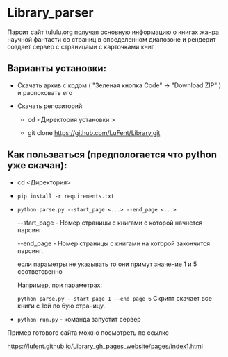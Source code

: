 # Library_parser

Парсит сайт tululu.org получая основную информацию о книгах жанра научной фантасти со страниц в определенном диапозоне и рендерит создает сервер с страницами с карточками книг



## Варианты установки:


- Скачать архив с кодом ( "Зеленая кнопка Code" -> "Download ZIP" ) и распоковать его

- Скачать репозиторий:

  - cd <Директория установки >

  - git clone https://github.com/LuFent/Library.git

## Как пользваться (предпологается что python уже скачан):

- cd <Директория>

- ```pip install -r requirements.txt```

- ```python parse.py --start_page <...> --end_page <...>```

  --start_page - Номер страницы с книгами с которой начнется парсинг

  --end_page - Номер страницы с книгами на которой закончится парсинг.
  &nbsp;

  если параметры не указывать то они примут значение 1 и 5 соответсвенно

  Например, при параметрах:

  ```python parse.py --start_page 1 --end_page 6```
  Скрипт скачает все книги с 1ой по 6ую страницу.

- ```python run.py``` - команда запустит сервер


Пример готового сайта можно посмотреть по ссылке

 https://lufent.github.io/Library_gh_pages_website/pages/index1.html
